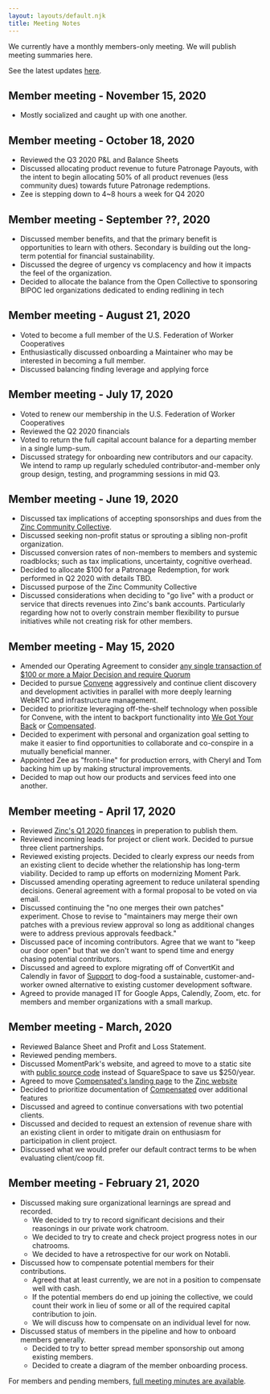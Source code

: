 ```yaml
---
layout: layouts/default.njk
title: Meeting Notes
---
```

We currently have a monthly members-only meeting. We will publish meeting summaries here.

See the latest updates [here](https://opencollective.com/zinc-community/updates).

## Member meeting - November 15, 2020
* Mostly socialized and caught up with one another.


## Member meeting - October 18, 2020

* Reviewed the Q3 2020 P&L and Balance Sheets
* Discussed allocating product revenue to future Patronage Payouts, with the intent to begin allocating 50% of all product revenues (less community dues) towards future Patronage redemptions.
* Zee is stepping down to 4~8 hours a week for Q4 2020

## Member meeting - September ??, 2020

* Discussed member benefits, and that the primary benefit is opportunities to learn with others. Secondary is building out the long-term potential for financial sustainability.
* Discussed the degree of urgency vs complacency and how it impacts the feel of the organization.
* Decided to allocate the balance from the Open Collective to sponsoring BIPOC led organizations  dedicated to ending redlining in tech

## Member meeting - August 21, 2020

* Voted to become a full member of the U.S. Federation of Worker Cooperatives
* Enthusiastically discussed onboarding a Maintainer who may be interested in becoming a full member.
* Discussed balancing finding leverage and applying force

## Member meeting - July 17, 2020

* Voted to renew our membership in the U.S. Federation of Worker Cooperatives
* Reviewed the Q2 2020 financials
* Voted to return the full capital account balance for a departing member in a single lump-sum.
* Discussed strategy for onboarding new contributors and our capacity. We intend to ramp up regularly scheduled contributor-and-member only group design, testing, and programming sessions in mid Q3.


## Member meeting - June 19, 2020

* Discussed tax implications of accepting sponsorships and dues from the [Zinc Community Collective](https://opencollective.com/zinc-community).
* Discussed seeking non-profit status or sprouting a sibling non-profit organization.
* Discussed conversion rates of non-members to members and systemic roadblocks; such as tax implications, uncertainty, cognitive overhead.
* Decided to allocate $100 for a Patronage Redemption, for work performed in Q2 2020 with details TBD.
* Discussed purpose of the Zinc Community Collective
* Discussed considerations when deciding to "go live" with a product or service that directs revenues into Zinc's bank accounts. Particularly regarding how not to overly constrain member flexibility to pursue initiatives while not creating risk for other members.

## Member meeting - May 15, 2020

* Amended our Operating Agreement to consider [any single transaction of $100 or more a Major Decision and require Quorum](/operating-agreement/#d-9-b-major-decisions)
* Decided to pursue [Convene](/convene) aggressively and continue client discovery and development activities in parallel with more deeply learning WebRTC and infrastructure management.
* Decided to prioritize leveraging off-the-shelf technology when possible for Convene, with the intent to backport functionality into [We Got Your Back](https://www.wegotyourback.today/) or [Compensated](/compensated).
* Decided to experiment with personal and organization goal setting to make it easier to find opportunities to collaborate and co-conspire in a mutually beneficial manner.
* Appointed Zee as "front-line" for production errors, with Cheryl and Tom backing him up by making structural improvements.
* Decided to map out how our products and services feed into one another.

## Member meeting - April 17, 2020

*   Reviewed [Zinc's Q1 2020 finances](/financial-overview/#2020-q1) in preperation to publish them.
*   Reviewed incoming leads for project or client work. Decided to pursue three client partnerships.
*   Reviewed existing projects. Decided to clearly express our needs from an existing client to decide whether the relationship has long-term viability. Decided to ramp up efforts on modernizing Moment Park.
*   Discussed amending operating agreement to reduce unilateral spending decisions. General agreement with a formal proposal to be voted on via email.
*   Discussed continuing the "no one merges their own patches" experiment. Chose to revise to "maintainers may merge their own patches with a previous review approval so long as additional changes were to address previous approvals feedback."
*   Discussed pace of incoming contributors. Agree that we want to "keep our door open" but that we don't want to spend time and energy chasing potential contributors.
*   Discussed and agreed to explore migrating off of ConvertKit and Calendly in favor of [Support](https://github.com/zinc-collective/support) to dog-food a sustainable, customer-and-worker owned alternative to existing customer development software.
*   Agreed to provide managed IT for Google Apps, Calendly, Zoom, etc. for members and member organizations with a small markup.

## Member meeting - March, 2020

*   Reviewed Balance Sheet and Profit and Loss Statement.
*   Reviewed pending members.
*   Discussed MomentPark's website, and agreed to move to a static site with [public source code](https://github.com/zinc-collective/www.momentpark.com/) instead of SquareSpace to save us $250/year.
*   Agreed to move [Compensated's landing page](https://www.zinc.coop/compensated/) to the [Zinc website](https://github.com/zinc-collective/www.zinc.coop/)
*   Decided to prioritize documentation of [Compensated](https://github.com/zinc-collective/compensated/) over additional features
*   Discussed and agreed to continue conversations with two potential clients.
*   Discussed and decided to request an extension of revenue share with an existing client in order to mitigate drain on enthusiasm for participation in client project.
*   Discussed what we would prefer our default contract terms to be when evaluating client/coop fit.

## Member meeting - February 21, 2020

*   Discussed making sure organizational learnings are spread and recorded.
    *   We decided to try to record significant decisions and their reasonings in our private work chatroom.
    *   We decided to try to create and check project progress notes in our chatrooms.
    *   We decided to have a retrospective for our work on Notabli.
*   Discussed how to compensate potential members for their contributions.
    *   Agreed that at least currently, we are not in a position to compensate well with cash.
    *   If the potential members do end up joining the collective, we could count their work in lieu of some or all of the required capital contribution to join.
    *   We will discuss how to compensate on an individual level for now.
*   Discussed status of members in the pipeline and how to onboard members generally.
    *   Decided to try to better spread member sponsorship out among existing members.
    *   Decided to create a diagram of the member onboarding process.

For members and pending members, [full meeting minutes are available](https://docs.google.com/document/d/1xEWfbQrJC-1gEQSM4_ATcK2JYn5HgNWPvaW7GArLyrQ/edit?folder=1inkhC_apSgg5Scdp_7i8lgtesFnTQ2ek#bookmark=id.ukxbkn7eu9rt).
